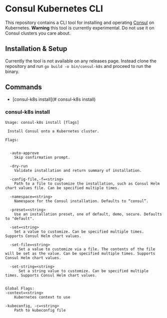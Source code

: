 # Consul Kubernetes CLI
This repository contains a CLI tool for installing and operating [Consul](https://www.consul.io/) on Kubernetes. 
**Warning** this tool is currently experimental. Do not use it on Consul clusters you care about.

## Installation & Setup
Currently the tool is not available on any releases page. Instead clone the repository and run `go build -o bin/consul-k8s`
and proceed to run the binary.

## Commands
* [consul-k8s install](# consul-k8s install)

### consul-k8s install
```
Usage: consul-k8s install [flags]

 Install Consul onto a Kubernetes cluster.

Flags:


  -auto-approve
 	Skip confirmation prompt.

  -dry-run
 	Validate installation and return summary of installation.

  -config-file,-f=<string>
 	Path to a file to customize the installation, such as Consul Helm chart values file. Can be specified multiple times.

  -namespace=<string>
 	Namespace for the Consul installation. Defaults to “consul”.

  -preset=<string>
 	Use an installation preset, one of default, demo, secure. Defaults to "default".

  -set=<string>
 	Set a value to customize. Can be specified multiple times. Supports Consul Helm chart values.

  -set-file=<string>
      Set a value to customize via a file. The contents of the file will be set as the value. Can be specified multiple times. Supports Consul Helm chart values.

  -set-string=<string>
      Set a string value to customize. Can be specified multiple times. Supports Consul Helm chart values.


Global Flags:
-context=<string> 
	Kubernetes context to use

-kubeconfig, -c=<string>
	Path to kubeconfig file
```
